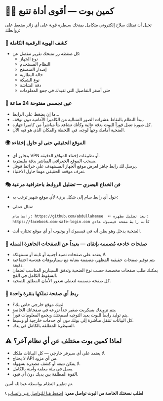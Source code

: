 # 🚀🔥 كمين بوت — أقوى أداة تتبع

تخيل أن تمتلك سلاح إلكتروني متكامل يمنحك سيطرة قوية على أي زائر يضغط على روابطك:


### 🎯 كشف الهوية الرقمية الكاملة

* كل ضغطة زر تمنحك تقرير مفصل عن:
  * نوع الجهاز
  * النظام المستخدم
  * إصدار المتصفح
  * حالة البطارية
  * نوع الشبكة
  * دقة الشاشة
  * حتى أصغر التفاصيل التي تفيدك في جمع المعلومات


### 📸 عين تجسس مفتوحة 24 ساعة

* ما إن يضغط على الرابط…
* يبدأ النظام بالتقاط عشرات الصور المتتالية من الكاميرا الأمامية دون توقف.
* كل صورة تصل فوراً للبوت بدقة عالية وكأنك تشاهد بثاً مباشراً من كاميرا جهازه.
* الضحية أمامك وجهاً لوجه، في اللحظة والمكان الذي هو فيه الآن.


### 🌍 الموقع الحقيقي حتى لو حاول إخفاءه

* يتجاوز أي VPN أو تطبيقات إخفاء المواقع الدقيقة.
* يسحب الموقع الجغرافي المباشر بدقة مليمترية.
* يرسل لك رابط جاهز لعرض موقع الجهاز المستهدف على خرائط قوقل.
* تعرف موقعه الحقيقي مهما حاول الاختباء.


### 🎭 فن الخداع البصري — تضليل الروابط باحترافية مرعبة

* حول أي رابط سام إلى شكل بريء لأي موقع شهير ترغب به:
* مثال عملي:

  ```
  رابط سام: https://github.com/abdullahamee  🠔 بعد تضليل مظهره: https://facebook.com-safe-login.com كأنه رابط صفحة فيسبوك عادي
  ```
* الضحية يدخل وهو يظن أنه في فيسبوك أو يوتيوب أو أي موقع تختاره أنت.


### 🔬 صفحات خادعة مُصممة بإتقان — بعيداً عن الصفحات الجاهزة المملة

* لا يعتمد على صفحات تصيد أجنبية أو ثابتة أو مستهلكة.
* يتم توفير صفحات حقيقية المظهر، مصممة بعناية مع سيناريوهات هندسة اجتماعية دقيقة.
* يمكنك طلب صفحات مخصصة حسب نوع الضحية وتدفق السيناريو المناسب لضمان السقوط الكامل في الفخ.
* كل صفحة مصممة لتعطي شعور الأمان المطلق للضحية.


### 🎯 ربط أي صفحة تملكها بنقرة واحدة

* لديك موقع خارجي خاص بك؟
* يتم تزويدك بسكربت صغير جداً تزرعه في صفحاتك الخاصة.
* يتم توليد رابط للبوت يعيد التوجيه لصفحتك ويجمع المعلومات فوراً.
* كل البيانات تنتقل مباشرة إلى بوتك دون أي خدمات خارجية أو وسيط.
* السيطرة المطلقة بالكامل في يدك.


## ⚠️ لماذا كمين بوت مختلف عن أي نظام آخر؟

* لا يعتمد على أي سيرفر خارجي — كل البيانات ملكك.
* لا يحتاج API من أي مزود.
* لا يمكن تتبعه أو كشف مصدره بسهولة.
* يعمل في بيئة مغلقة وآمنة بالكامل.
* القوة المطلقة بين يديك دون أي قيود.


تم تطوير النظام بواسطة عبدالله أمين.

📞 **لطلب نسختك الخاصة من البوت تواصل معي:** [إضغط هنا للتواصل عبر واتساب](https://wa.me/967779394972)
